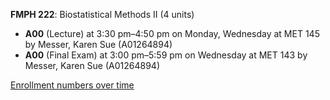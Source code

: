 **FMPH 222**: Biostatistical Methods II (4 units)

- **A00** (Lecture) at 3:30 pm–4:50 pm on Monday, Wednesday at MET 145 by Messer, Karen Sue (A01264894)
- **A00** (Final Exam) at 3:00 pm–5:59 pm on Wednesday at MET 143 by Messer, Karen Sue (A01264894)

[Enrollment numbers over time](./FMPH222.tsv)
